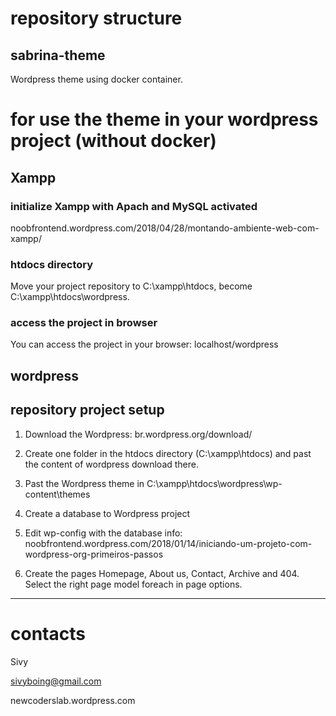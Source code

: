 # repository structure

## sabrina-theme
Wordpress theme using docker container.

# for use the theme in your wordpress project (without docker)
## Xampp

### initialize Xampp with Apach and MySQL activated
noobfrontend.wordpress.com/2018/04/28/montando-ambiente-web-com-xampp/

### htdocs directory
Move your project repository to C:\xampp\htdocs, become C:\xampp\htdocs\wordpress.

### access the project in browser
You can access the project in your browser: localhost/wordpress


## wordpress

## repository project setup

1. Download the Wordpress: br.wordpress.org/download/

2. Create one folder in the htdocs directory (C:\xampp\htdocs) and past the content of wordpress download there.

3. Past the Wordpress theme in C:\xampp\htdocs\wordpress\wp-content\themes

4. Create a database to Wordpress project

5. Edit wp-config with the database info: noobfrontend.wordpress.com/2018/01/14/iniciando-um-projeto-com-wordpress-org-primeiros-passos

6. Create the pages Homepage, About us, Contact, Archive and 404. Select the right page model foreach in page options.


---

# contacts
Sivy

sivyboing@gmail.com

newcoderslab.wordpress.com
